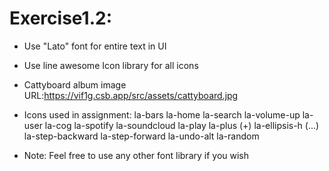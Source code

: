 # Exercise1.2:
- Use "Lato" font for entire text in UI
- Use line awesome Icon library for all icons
- Cattyboard album image URL:https://vif1g.csb.app/src/assets/cattyboard.jpg
- Icons used in assignment:
    la-bars
    la-home
    la-search
    la-volume-up
    la-user
    la-cog
    la-spotify
    la-soundcloud
    la-play 
    la-plus (+)
    la-ellipsis-h (...)
    la-step-backward
    la-step-forward
    la-undo-alt
    la-random
    
- Note: Feel free to use any other font library if you wish